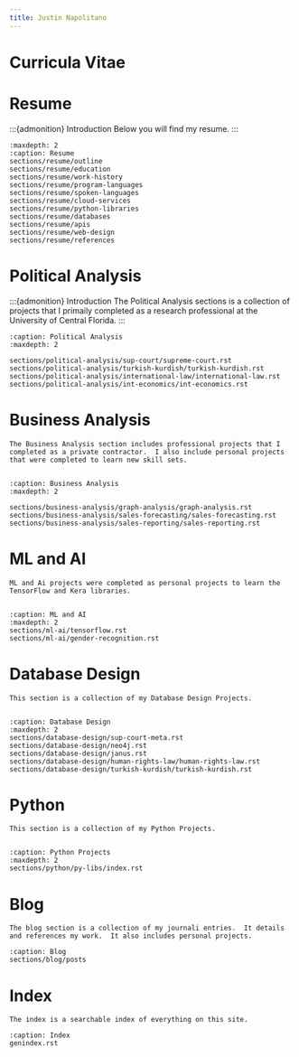 ```yaml
---
title: Justin Napolitano
---
```

# Curricula Vitae

# Resume

:::{admonition} Introduction
Below you will find my resume. 
:::

```{toctree}
:maxdepth: 2
:caption: Resume
sections/resume/outline
sections/resume/education
sections/resume/work-history
sections/resume/program-languages
sections/resume/spoken-languages
sections/resume/cloud-services
sections/resume/python-libraries
sections/resume/databases
sections/resume/apis
sections/resume/web-design
sections/resume/references
```



# Political Analysis

:::{admonition} Introduction
The Political Analysis sections is a collection of projects that I primaily completed as a research professional at the University of Central Florida.
:::

```{toctree}
:caption: Political Analysis
:maxdepth: 2

sections/political-analysis/sup-court/supreme-court.rst
sections/political-analysis/turkish-kurdish/turkish-kurdish.rst
sections/political-analysis/international-law/international-law.rst
sections/political-analysis/int-economics/int-economics.rst
```

# Business Analysis

```{admonition} Introduction
The Business Analysis section includes professional projects that I completed as a private contractor.  I also include personal projects that were completed to learn new skill sets.  
```

```{todo} Add the econometric projects and the completed graph projects!!!
```

```{toctree}
:caption: Business Analysis
:maxdepth: 2

sections/business-analysis/graph-analysis/graph-analysis.rst
sections/business-analysis/sales-forecasting/sales-forecasting.rst
sections/business-analysis/sales-reporting/sales-reporting.rst
```


# ML and AI

```{admonition} Introduction
ML and Ai projects were completed as personal projects to learn the TensorFlow and Kera libraries.  
```

```{todo}Add the text recognition projects!!
```


```{toctree}
:caption: ML and AI
:maxdepth: 2
sections/ml-ai/tensorflow.rst
sections/ml-ai/gender-recognition.rst
```


# Database Design

```{admonition} Introduction
This section is a collection of my Database Design Projects. 
```

```{todo}Include the update janusgraph.  Also include a working implementation of scripts for mongodb.
```

```{toctree}
:caption: Database Design
:maxdepth: 2
sections/database-design/sup-court-meta.rst
sections/database-design/neo4j.rst
sections/database-design/janus.rst
sections/database-design/human-rights-law/human-rights-law.rst
sections/database-design/turkish-kurdish/turkish-kurdish.rst
```

# Python

```{admonition} Python
This section is a collection of my Python Projects.
```

```{todo} Add the drive and sheets libraries to this.  Also add a description of your work with all of the other libraries and link 
```

```{toctree}
:caption: Python Projects
:maxdepth: 2
sections/python/py-libs/index.rst
```

# Blog 

```{admonition} Blog
The blog section is a collection of my journali entries.  It details and references my work.  It also includes personal projects.  
```


```{toctree}
:caption: Blog
sections/blog/posts
```

# Index

```{admonition} Index
The index is a searchable index of everything on this site.  
```

```{toctree}
:caption: Index
genindex.rst
```